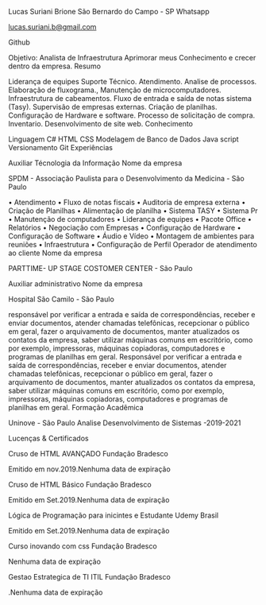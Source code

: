 
Lucas Suriani Brione
São Bernardo do Campo - SP
 Whatsapp

 lucas.suriani.b@gmail.com

  Github

Objetivo:
Analista de Infraestrutura
Aprimorar meus Conhecimento e crecer dentro da empresa.
Resumo

 Liderança de equipes
 Suporte Técnico.
 Atendimento.
 Analise de processos.
 Elaboração de fluxograma.,
 Manutenção de microcomputadores.
 Infraestrutura de cabeamentos.
 Fluxo de entrada e saída de notas sistema (Tasy).
 Supervisão de empresas externas.
 Criação de planilhas.
 Configuração de Hardware e software.
 Processo de solicitação de compra.
 Inventario.
 Desenvolvimento de site web.
Conhecimento

Linguagem C#
HTML
CSS
Modelagem de Banco de Dados
Java script
 Versionamento Git
Experiências

Auxiliar Técnologia da Informação
Nome da empresa

SPDM - Associação Paulista para o Desenvolvimento da Medicina - São Paulo

• Atendimento
• Fluxo de notas fiscais
• Auditoria de empresa externa
• Criação de Planilhas
• Alimentação de planilha
• Sistema TASY
• Sistema Pr
• Manutenção de computadores
• Liderança de equipes
• Pacote Office
• Relatórios
• Negociação com Empresas
• Configuração de Hardware
• Configuração de Software
• Áudio e Vídeo
• Montagem de ambientes para reuniões
• Infraestrutura
• Configuração de Perfil
Operador de atendimento ao cliente
Nome da empresa

PARTTIME- UP STAGE COSTOMER CENTER - São Paulo

Auxiliar administrativo
Nome da empresa

Hospital São Camilo - São Paulo

responsável por verificar a entrada e saída de correspondências, receber e enviar documentos, atender chamadas telefônicas, recepcionar o público em geral, fazer o arquivamento de documentos, manter atualizados os contatos da empresa, saber utilizar máquinas comuns em escritório, como por exemplo, impressoras, máquinas copiadoras, computadores e programas de planilhas em geral. Responsável por verificar a entrada e saída de correspondências, receber e enviar documentos, atender chamadas telefônicas, recepcionar o público em geral, fazer o arquivamento de documentos, manter atualizados os contatos da empresa, saber utilizar máquinas comuns em escritório, como por exemplo, impressoras, máquinas copiadoras, computadores e programas de planilhas em geral.
Formação Acadêmica

Uninove - São Paulo
Analise Desenvolvimento de Sistemas -2019-2021

Lucenças & Certificados

Cruso de HTML AVANÇADO
Fundação Bradesco

Emitido em nov.2019.Nenhuma data de expiração

Cruso de HTML Básico
Fundação Bradesco

Emitido em Set.2019.Nenhuma data de expiração

Lógica de Programação para inicintes e Estudante
Udemy Brasil

Emitido em Set.2019.Nenhuma data de expiração

Curso inovando com css
Fundação Bradesco

Nenhuma data de expiração

Gestao Estrategica de TI ITIL
Fundação Bradesco

.Nenhuma data de expiração
